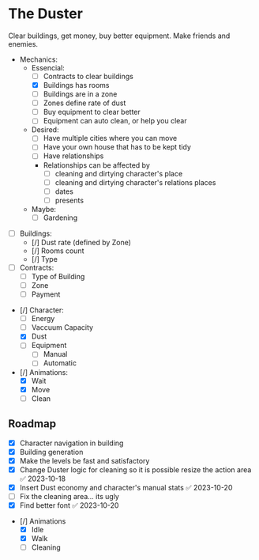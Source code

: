 # The Duster
Clear buildings, get money, buy better equipment.
Make friends and enemies.
- Mechanics:
	- Essencial:
		- [ ] Contracts to clear buildings
		- [x] Buildings has rooms
		- [ ] Buildings are in a zone
		- [ ] Zones define rate of dust
		- [ ] Buy equipment to clear better
		- [ ] Equipment can auto clean, or help you clear
	- Desired:
		- [ ] Have multiple cities where you can move
		- [ ] Have your own house that has to be kept tidy
		- [ ] Have relationships
		- Relationships can be affected by 
			- [ ] cleaning and dirtying character's place
			- [ ] cleaning and dirtying character's relations places
			- [ ] dates
			- [ ] presents
	- Maybe:
		- [ ] Gardening
- [ ] Buildings:
	- [/] Dust rate (defined by Zone)
	- [/] Rooms count
	- [/] Type
- [ ] Contracts:
	- [ ] Type of Building
	- [ ] Zone
	- [ ] Payment
- [/] Character:
	- [ ] Energy
	- [ ] Vaccuum Capacity
	- [x] Dust
	- [ ] Equipment
		- [ ] Manual
		- [ ] Automatic
- [/] Animations:
  - [x] Wait
  - [x] Move
  - [ ] Clean
## Roadmap
- [x] Character navigation in building
- [x] Building generation
- [x] Make the levels be fast and satisfactory
- [x] Change Duster logic for cleaning so it is possible resize the action area ✅ 2023-10-18
- [x] Insert Dust economy and character's manual stats ✅ 2023-10-20
- [ ] Fix the cleaning area... its ugly
- [x] Find better font ✅ 2023-10-20
- [/] Animations
	- [x] Idle
	- [x] Walk
	- [ ] Cleaning